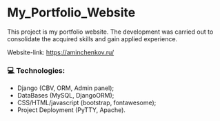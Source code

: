 # My_Portfolio_Website
This project is my portfolio website. The development was carried out to consolidate the acquired skills and gain applied experience.

Website-link: https://aminchenkov.ru/

### :computer: Technologies:
- Django (CBV, ORM, Admin panel);
- DataBases (MySQL, DjangoORM);
- CSS/HTML/javascript (bootstrap, fontawesome);
- Project Deployment (PyTTY, Apache).


